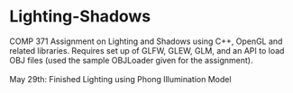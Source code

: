 # Lighting-Shadows
COMP 371 Assignment on Lighting and Shadows using C++, OpenGL and related libraries. Requires set up of GLFW, GLEW, GLM, and an API to load OBJ files (used the sample OBJLoader given for the assignment).
<br></br>
May 29th: Finished Lighting using Phong Illumination Model
